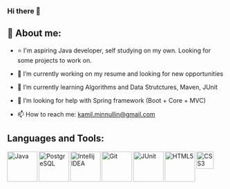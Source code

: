 ### Hi there 👋

## 🚀 About me:

- ⭐️ I'm aspiring Java developer, self studying on my own. Looking for some projects to work on.

- 🔭 I’m currently working on my resume and looking for new opportunities
- 🌱 I’m currently learning Algorithms and Data Strutctures, Maven, JUnit 
- 🤔 I’m looking for help with Spring framework (Boot + Core + MVC)
- 📫 How to reach me: kamil.minnullin@gmail.com

## Languages and Tools: 

<img align="left" alt="Java" width="70px" src="https://user-images.githubusercontent.com/26686734/131530859-610d3c93-4100-48ef-99f5-9ebc420e8c09.png" />
<img align="left" alt="PostgreSQL" width="70px" src="https://user-images.githubusercontent.com/26686734/131530830-f0fbb99b-93ec-4769-9a4d-7ee756a28dd6.png" /> 
<img align="left" alt="Intellij IDEA" width="70px" src="https://user-images.githubusercontent.com/26686734/131532872-a4c320c4-ef2f-451f-acf5-fbd6ab638e20.png"/>
<img align="left" alt="Git" width="70px" src="https://user-images.githubusercontent.com/26686734/131533489-0d8b692a-f3fb-4c0b-a984-83b6660f4def.png"/>
<img align="left" alt="JUnit" width="70px" src="https://junit.org/junit5/assets/img/junit5-logo.png"/>
<img align="left" alt="HTML5" width="70px" src="https://upload.wikimedia.org/wikipedia/commons/6/61/HTML5_logo_and_wordmark.svg"/>
<img align="left" alt="CSS3" width="40px" src="https://upload.wikimedia.org/wikipedia/commons/d/d5/CSS3_logo_and_wordmark.svg"/>



